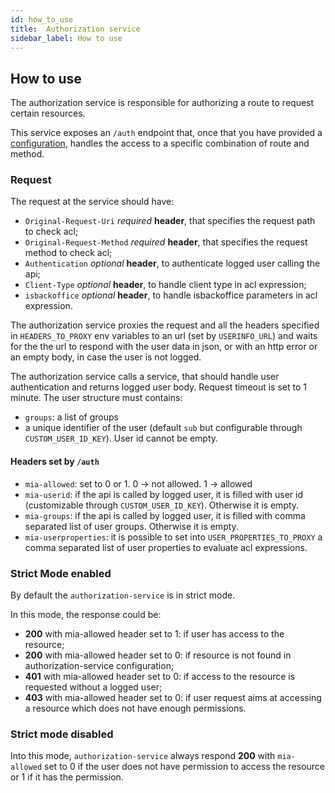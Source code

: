 ```yaml
---
id: how_to_use
title:  Authorization service
sidebar_label: How to use
---
```

## How to use

The authorization service is responsible for authorizing a route to request certain resources.

This service exposes an `/auth` endpoint that, once that you have provided a [configuration](../../runtime_suite/authorization-service/configuration/), handles the access to a specific combination of route and method.

### Request

The request at the service should have:

* `Original-Request-Uri` _required_ **header**, that specifies the request path to check acl;
* `Original-Request-Method` _required_ **header**, that specifies the request method to check acl;
* `Authentication` _optional_ **header**, to authenticate logged user calling the api;
* `Client-Type` _optional_ **header**, to handle client type in acl expression;
* `isbackoffice` _optional_ **header**, to handle isbackoffice parameters in acl expression.

The authorization service proxies the request and all the headers specified in `HEADERS_TO_PROXY` env variables to an url (set by `USERINFO_URL`) and waits for the the url to respond with the user data in json, or with an http error or an empty body, in case the user is not logged.

The authorization service calls a service, that should handle user authentication and returns logged user body. Request timeout is set to 1 minute.
The user structure must contains:

* `groups`: a list of groups
* a unique identifier of the user (default `sub` but configurable through `CUSTOM_USER_ID_KEY`). User id cannot be empty.

#### Headers set by `/auth`

* `mia-allowed`: set to 0 or 1. 0 -> not allowed. 1 -> allowed
* `mia-userid`: if the api is called by logged user, it is filled with user id (customizable through `CUSTOM_USER_ID_KEY`). Otherwise it is empty.
* `mia-groups`: if the api is called by logged user, it is filled with comma separated list of user groups. Otherwise it is empty.
* `mia-userproperties`: it is possible to set into `USER_PROPERTIES_TO_PROXY` a comma separated list of user properties to evaluate acl expressions.

### Strict Mode enabled

By default the `authorization-service` is in strict mode.

In this mode, the response could be:

* **200** with mia-allowed header set to 1: if user has access to the resource;
* **200** with mia-allowed header set to 0: if resource is not found in authorization-service configuration;
* **401** with mia-allowed header set to 0: if access to the resource is requested without a logged user;
* **403** with mia-allowed header set to 0: if user request aims at accessing a resource which does not have enough permissions.

### Strict mode disabled

Into this mode, `authorization-service` always respond **200** with `mia-allowed` set to 0 if the user does not have permission to access the resource or 1 if it has the permission.
